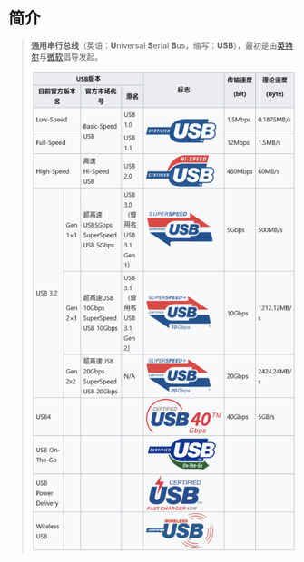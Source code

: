 # 简介
> **通用串行总线**（英语：**U**niversal **S**erial **B**us，缩写：**USB**），最初是由[英特尔](https://zh.wikipedia.org/wiki/%E8%8B%B1%E7%89%B9%E5%B0%94 "英特尔")与[微软](https://zh.wikipedia.org/wiki/%E5%BE%AE%E8%BD%AF "微软")倡导发起。
>
>![image](../../../Resource/Pasted%20image%2020250420153650.png)
